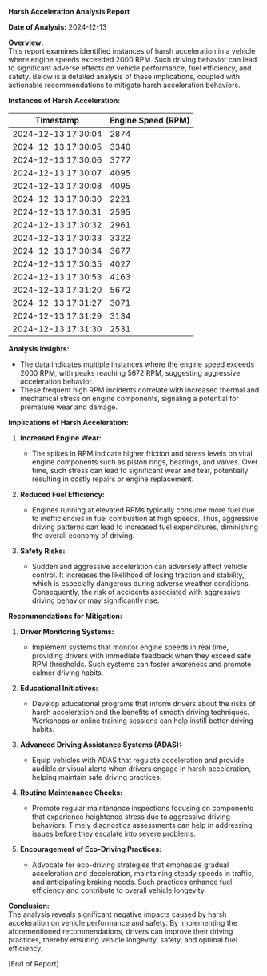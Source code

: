 **Harsh Acceleration Analysis Report**

**Date of Analysis:** 2024-12-13

**Overview:**  
This report examines identified instances of harsh acceleration in a vehicle where engine speeds exceeded 2000 RPM. Such driving behavior can lead to significant adverse effects on vehicle performance, fuel efficiency, and safety. Below is a detailed analysis of these implications, coupled with actionable recommendations to mitigate harsh acceleration behaviors.

**Instances of Harsh Acceleration:**

| Timestamp              | Engine Speed (RPM) |
|------------------------|---------------------|
| 2024-12-13 17:30:04    | 2874                |
| 2024-12-13 17:30:05    | 3340                |
| 2024-12-13 17:30:06    | 3777                |
| 2024-12-13 17:30:07    | 4095                |
| 2024-12-13 17:30:08    | 4095                |
| 2024-12-13 17:30:30    | 2221                |
| 2024-12-13 17:30:31    | 2595                |
| 2024-12-13 17:30:32    | 2961                |
| 2024-12-13 17:30:33    | 3322                |
| 2024-12-13 17:30:34    | 3677                |
| 2024-12-13 17:30:35    | 4027                |
| 2024-12-13 17:30:53    | 4163                |
| 2024-12-13 17:31:20    | 5672                |
| 2024-12-13 17:31:27    | 3071                |
| 2024-12-13 17:31:29    | 3134                |
| 2024-12-13 17:31:30    | 2531                |

**Analysis Insights:**

- The data indicates multiple instances where the engine speed exceeds 2000 RPM, with peaks reaching 5672 RPM, suggesting aggressive acceleration behavior.
- These frequent high RPM incidents correlate with increased thermal and mechanical stress on engine components, signaling a potential for premature wear and damage.

**Implications of Harsh Acceleration:**

1. **Increased Engine Wear:**
   - The spikes in RPM indicate higher friction and stress levels on vital engine components such as piston rings, bearings, and valves. Over time, such stress can lead to significant wear and tear, potentially resulting in costly repairs or engine replacement.

2. **Reduced Fuel Efficiency:**
   - Engines running at elevated RPMs typically consume more fuel due to inefficiencies in fuel combustion at high speeds. Thus, aggressive driving patterns can lead to increased fuel expenditures, diminishing the overall economy of driving.

3. **Safety Risks:**
   - Sudden and aggressive acceleration can adversely affect vehicle control. It increases the likelihood of losing traction and stability, which is especially dangerous during adverse weather conditions. Consequently, the risk of accidents associated with aggressive driving behavior may significantly rise.

**Recommendations for Mitigation:**

1. **Driver Monitoring Systems:**
   - Implement systems that monitor engine speeds in real time, providing drivers with immediate feedback when they exceed safe RPM thresholds. Such systems can foster awareness and promote calmer driving habits.

2. **Educational Initiatives:**
   - Develop educational programs that inform drivers about the risks of harsh acceleration and the benefits of smooth driving techniques. Workshops or online training sessions can help instill better driving habits.

3. **Advanced Driving Assistance Systems (ADAS):**
   - Equip vehicles with ADAS that regulate acceleration and provide audible or visual alerts when drivers engage in harsh acceleration, helping maintain safe driving practices.

4. **Routine Maintenance Checks:**
   - Promote regular maintenance inspections focusing on components that experience heightened stress due to aggressive driving behaviors. Timely diagnostics assessments can help in addressing issues before they escalate into severe problems.

5. **Encouragement of Eco-Driving Practices:**
   - Advocate for eco-driving strategies that emphasize gradual acceleration and deceleration, maintaining steady speeds in traffic, and anticipating braking needs. Such practices enhance fuel efficiency and contribute to overall vehicle longevity.

**Conclusion:**  
The analysis reveals significant negative impacts caused by harsh acceleration on vehicle performance and safety. By implementing the aforementioned recommendations, drivers can improve their driving practices, thereby ensuring vehicle longevity, safety, and optimal fuel efficiency.

[End of Report]